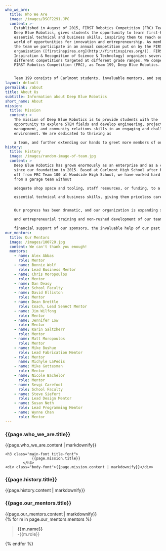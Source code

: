 ```yaml
---
who_we_are:
  title: Who We Are
  image: /images/DSCF2291.JPG
  content: >-
    Established in August of 2015, FIRST Robotics Competition (FRC) Team 199,
    Deep Blue Robotics, gives students the opportunity to learn first-hand about
    essential technical and business skills, inspiring them to reach out into a
    world of opportunities for innovation and entrepreneurship. As members of
    the team we participate in an annual competition put on by the FIRST
    organization ([firstinspires.org](http://firstinspires.org/)). FIRST (For
    Inspiration & Recognition of Science & Technology) organizes several
    different competitions targeted at different grade ranges. We compete in the
    FIRST Robotics Competition (FRC), as Team 199, Deep Blue Robotics.


    Team 199 consists of Carlmont students, invaluable mentors, and supportive parents.
layout: default
permalink: /about
title: About Us
subtitle: Information about Deep Blue Robotics
short_name: About
mission:
  title: Mission
  content: >
    The mission of Deep Blue Robotics is to provide students with the
    opportunity to explore STEM fields and develop engineering, project
    management, and community relations skills in an engaging and challenging
    environment. We are dedicated to thriving as

    a team, and further extending our hands to greet more members of our community with the gracious professionalism and technological opportunities that FIRST has to offer.
history:
  title: History
  image: /images/random-image-of-team.jpg
  content: >
    Deep Blue Robotics has grown enormously as an enterprise and as a community
    since our foundation in 2015. Based at Carlmont High School after breaking
    off from FRC Team 100 at Woodside High School, we have worked hard to grow
    from a garage team without

    adequate shop space and tooling, staff resources, or funding, to a well-equipped team integrated into our school and local community. On the team, any Carlmont student that wishes to join and dedicate time has the opportunity to learn first-hand about

    essential technical and business skills, giving them priceless career experience and intellectually inspiring them through the potential of innovation and entrepreneurship.


    Our progress has been dramatic, and our organization is expanding still. Starting in the 2016 school year, the team now has an official course at Carlmont High School, entitled Engineering Robotics, which is opening a huge opportunity for technical

    and entrepreneurial training and non-rushed development of our team's priorities, optimized structure, and efforts to engage with the community. Such a quick expansion would not have been possible without the advice and dedication of our mentors, the

    financial support of our sponsors, the invaluable help of our past and present core teachers, and our school administration's kind accommodation of us.
our_mentors:
  title: Our Mentors
  image: /images/100720.jpg
  content: We can't thank you enough!
  mentors:
    - name: Alex Abbas
      role: Mentor
    - name: Bonnie Wolf
      role: Lead Business Mentor
    - name: Chris Moropoulos
      role: Mentor
    - name: Dan Deasy
      role: School Faculty
    - name: David Elliston
      role: Mentor
    - name: Dean Brettle
      role: Coach, Lead SenAct Mentor
    - name: Jim Wilfong
      role: Mentor
    - name: Jennifer Low
      role: Mentor
    - name: Karin Saltzherr
      role: Mentor
    - name: Matt Moropoulos
      role: Mentor
    - name: Mike Bushue
      role: Lead Fabrication Mentor
    - role: Mentor
      name: Michyle LaPedis
    - name: Mike Gottesman
      role: Mentor
    - name: Nicole Bachelor
      role: Mentor
    - name: Sevgi Carefoot
      role: School Faculty
    - name: Steve Siefert
      role: Lead Design Mentor
    - name: Susan Neth
      role: Lead Programming Mentor
    - name: Wynne Chan
      role: Mentor
---
```

<div class="parallax-window" data-parallax="scroll" data-image-src="{{page.who_we_are.image}}" data-position="center center" data-speed="0.7"></div>

<!--<div id="image-container">
		<div id="image-wrap" style="background-image: url('images/Team.jpg'); background-position: center 42%;">

		</div>
	</div> -->
<!--#split-wrap creates a horizontal divider between preceding and following content-->
<div id="split-wrap"></div>
<div class="content-wrap">
	<h3 class="main-font title-font">
				{{page.who_we_are.title}}
			</h3>
	<div class="body-font">{{page.who_we_are.content | markdownify}}</div>

	<h3 class="main-font title-font">
				{{page.mission.title}}
			</h3>
	<div class="body-font">{{page.mission.content | markdownify}}</div>
</div>

<!--#split-wrap creates a horizontal divider between preceding and following content-->
<div id="split-wrap"></div>

<div class="parallax-window" data-parallax="scroll" data-image-src="{{page.history.image}}" data-position="center center" data-speed="0.7"></div>

<!--#split-wrap creates a horizontal divider between preceding and following content-->
<div id="split-wrap"></div>

<div class="content-wrap">
	<h3 class="main-font title-font">
				{{page.history.title}}
			</h3>
	<div class="body-font">{{page.history.content | markdownify}}</div>
</div>

<!--#split-wrap creates a horizontal divider between preceding and following content-->
<div id="split-wrap"></div>

<div class="parallax-window" data-parallax="scroll" data-image-src="{{page.our_mentors.image}}" data-position="center center" data-speed="0.7"></div>

<!--#split-wrap creates a horizontal divider between preceding and following content-->
<div id="split-wrap"></div>
<div class="content-wrap">
	<h3 class="main-font title-font">
				{{page.our_mentors.title}}
			</h3>
	<div class="body-font">{{page.our_mentors.content | markdownify}}</div>
	<div class="list-wrap">
		{% for m in page.our_mentors.mentors %}
		<div class="list-chunk mentor-width">
			<blockquote class="body-font"><strong>{{m.name}}</strong><br>-{{m.role}}</blockquote>
		</div>
		{% endfor %}
	</div>
</div>

<!--#split-wrap creates a horizontal divider between preceding and following content-->
<div id="split-wrap"></div>
<!--END PAGE CONTENT-->
